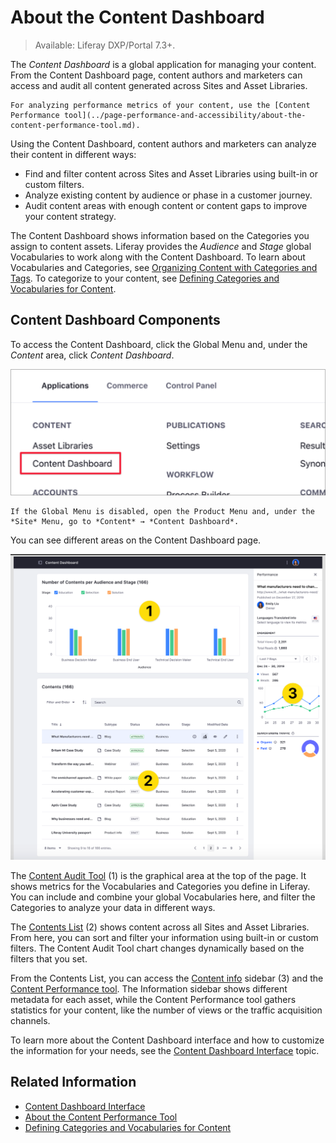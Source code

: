 # About the Content Dashboard

> Available: Liferay DXP/Portal 7.3+.

The *Content Dashboard* is a global application for managing your content. From the Content Dashboard page, content authors and marketers can access and audit all content generated across Sites and Asset Libraries.

```{note}
For analyzing performance metrics of your content, use the [Content Performance tool](../page-performance-and-accessibility/about-the-content-performance-tool.md).
```

Using the Content Dashboard, content authors and marketers can analyze their content in different ways:

- Find and filter content across Sites and Asset Libraries using built-in or custom filters.
- Analyze existing content by audience or phase in a customer journey.
- Audit content areas with enough content or content gaps to improve your content strategy.

The Content Dashboard shows information based on the Categories you assign to content assets. Liferay provides the *Audience* and *Stage* global Vocabularies to work along with the Content Dashboard. To learn about Vocabularies and Categories, see [Organizing Content with Categories and Tags](../tags-and-categories/organizing-content-with-categories-and-tags.md). To categorize to your content, see [Defining Categories and Vocabularies for Content](../tags-and-categories/defining-categories-and-vocabularies-for-content.md).

## Content Dashboard Components

To access the Content Dashboard, click the Global Menu and, under the *Content* area, click *Content Dashboard*.

![Open the Content Dashboard from the Global Menu.](./about-the-content-dashboard/images/02.png)

```{note}
If the Global Menu is disabled, open the Product Menu and, under the *Site* Menu, go to *Content* → *Content Dashboard*.
```

You can see different areas on the Content Dashboard page.

![The Content Dashboard contains several components to put lots of information at your fingertips.](./about-the-content-dashboard/images/01.png)

The [Content Audit Tool](./content-dashboard-interface.md#content-audit-tool) (1) is the graphical area at the top of the page. It shows metrics for the Vocabularies and Categories you define in Liferay. You can include and combine your global Vocabularies here, and filter the Categories to analyze your data in different ways.

The [Contents List](./content-dashboard-interface.md#contents-list) (2) shows content across all Sites and Asset Libraries. From here, you can sort and filter your information using built-in or custom filters. The Content Audit Tool chart changes dynamically based on the filters that you set.

From the Contents List, you can access the [Content info](./content-dashboard-interface.md#content-info-sidebar) sidebar (3) and the [Content Performance tool](../content-performance-tool/about-the-content-performance-tool.md). The Information sidebar shows different metadata for each asset, while the Content Performance tool gathers statistics for your content, like the number of views or the traffic acquisition channels.

To learn more about the Content Dashboard interface and how to customize the information for your needs, see the [Content Dashboard Interface](./content-dashboard-interface.md) topic.

## Related Information

- [Content Dashboard Interface](./content-dashboard-interface.md)
- [About the Content Performance Tool](../page-performance-and-accessibility/about-the-content-performance-tool.md)
- [Defining Categories and Vocabularies for Content](../tags-and-categories/defining-categories-and-vocabularies-for-content.md)
